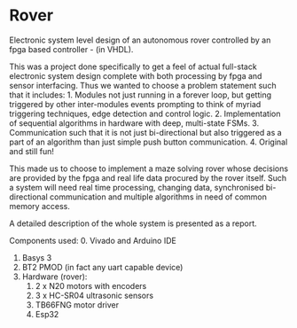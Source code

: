 # Rover
Electronic system level design of an autonomous rover controlled by an fpga based controller - (in VHDL).

This was a project done specifically to get a feel of actual full-stack electronic system design complete with both processing by fpga and sensor interfacing. Thus we wanted to choose a problem statement such that it includes:
                    1. Modules not just running in a forever loop, but getting triggered by other inter-modules events prompting to think of myriad triggering techniques, edge detection and control logic.
                    2. Implementation of sequential algorithms in hardware with deep, multi-state FSMs.
                    3. Communication such that it is not just bi-directional but also triggered as a part of an algorithm than just simple push button communication.
                    4. Original and still fun!

This made us to choose to implement a maze solving rover whose decisions are provided by the fpga and real life data procured by the rover itself. Such a system will need real time processing, changing data, synchronised bi-directional communication and multiple algorithms in need of common memory access. 

A detailed description of the whole system is presented as a report. 


Components used:
  0. Vivado and Arduino IDE
  1. Basys 3 
  2. BT2 PMOD (in fact any uart capable device)
  3. Hardware (rover):
       1. 2 x N20 motors with encoders
       2. 3 x HC-SR04 ultrasonic sensors
       3. TB66FNG motor driver
       4. Esp32
        
